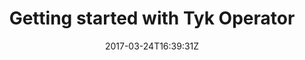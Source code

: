 ---
date: 2017-03-24T16:39:31Z
title: Getting started with Tyk Operator
weight: 16
menu:
    main:
        parent: "Tyk Operator"
---